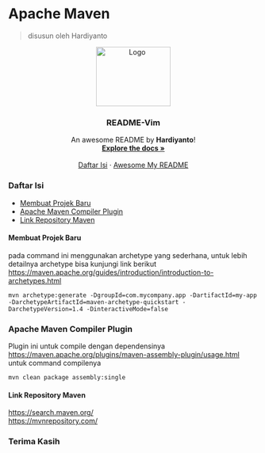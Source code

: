 # Apache Maven
> disusun oleh Hardiyanto

<div align="center">
  <a href="https://maven.apache.org">
    <img src="https://github.com/dwiHard/five_byte.github.io/blob/master/images/maven.jpeg" alt="Logo" width="150" height="120">
  </a>

<h3 align="center">README-Vim</h3>

  <p align="center">
    An awesome README by <b>Hardiyanto</b>!
    <br />
    <a href="https://maven.apache.org"><strong>Explore the docs »</strong></a>
    <br />
    <br />
    <a href="https://github.com/dwiHard/five_byte.github.io/blob/master/vim/vim.md#daftar-isi">Daftar Isi</a>
    ·
    <a href="https://github.com/dwiHard/five_byte.github.io#my-repository---">Awesome My README</a>
  </p>
</div>

### Daftar Isi
* [Membuat Projek Baru](#membuat-projek-baru)
* [Apache Maven Compiler Plugin](#apache-maven-compiler-plugin)
* [Link Repository Maven](#link-repository-maven)


#### Membuat Projek Baru
pada command ini menggunakan archetype yang sederhana, untuk lebih detailnya archetype bisa kunjungi link berikut https://maven.apache.org/guides/introduction/introduction-to-archetypes.html
```
mvn archetype:generate -DgroupId=com.mycompany.app -DartifactId=my-app -DarchetypeArtifactId=maven-archetype-quickstart -DarchetypeVersion=1.4 -DinteractiveMode=false
```

### Apache Maven Compiler Plugin
Plugin ini untuk compile dengan dependensinya<br>
https://maven.apache.org/plugins/maven-assembly-plugin/usage.html<br>
untuk command compilenya 
```
mvn clean package assembly:single
```

#### Link Repository Maven
https://search.maven.org/<br>
https://mvnrepository.com/

### Terima Kasih
